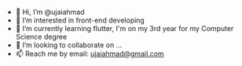 - 👋 Hi, I’m @ujaiahmad
- 👀 I’m interested in front-end developing
- 🌱 I’m currently learning flutter, I'm on my 3rd year for my Computer Science degree
- 💞️ I’m looking to collaborate on ...
- 📫 Reach me by email: ujaiahmad@gmail.com
<!---
ujaiahmad/ujaiahmad is a ✨ special ✨ repository because its `README.md` (this file) appears on your GitHub profile.
You can click the Preview link to take a look at your changes.
--->
